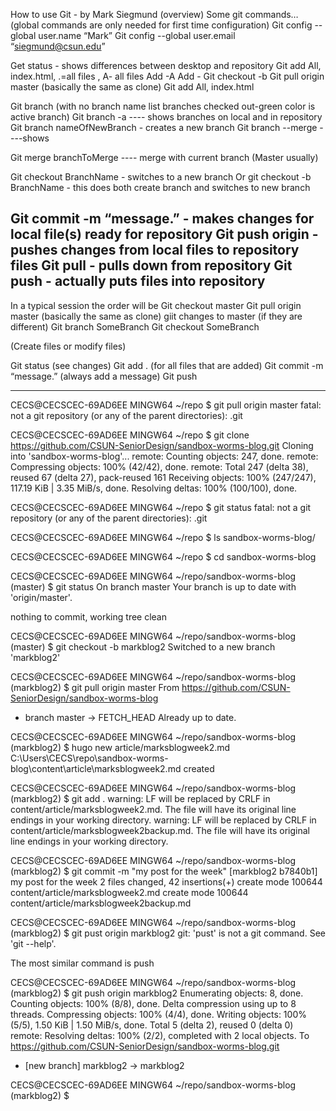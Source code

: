 How to use Git - by Mark Siegmund
(overview)
Some git commands…
(global commands are only needed for first time configuration)
Git config --global user.name “Mark”
Git config --global user.email “siegmund@csun.edu”

Get status - shows differences between desktop and repository
Git add All, index.html, .=all files ,  A- all files
Add -A
Add -
Git checkout -b <branchname>
Git pull origin master  (basically the same as clone)
Git add All, index.html 

Git branch (with no branch name list branches checked out-green color is active branch)
Git branch -a   ---- shows branches on local and in repository
Git branch nameOfNewBranch - creates a new branch
Git branch --merge  ----shows

Git merge branchToMerge    ----  merge with current branch (Master usually)

Git checkout BranchName - switches to a new branch
Or git checkout -b BranchName - this does both create branch and switches to new branch

Git commit -m “message.” - makes changes for local file(s) ready for repository 
Git push origin <branchname> - pushes changes from local files to repository files
Git pull  - pulls down from repository
Git push - actually puts files into repository
-----------------------------------
In a typical session the order will be
Git checkout master
Git pull origin master  (basically the same as clone) giit changes to master (if they are different)
Git branch SomeBranch
Git checkout SomeBranch

(Create files or modify files)

Git status (see changes)
Git add . (for all files that are added)
Git commit -m “message.” (always add a message)
Git push




-------------------
CECS@CECSCEC-69AD6EE MINGW64 ~/repo
$ git pull origin master
fatal: not a git repository (or any of the parent directories): .git

CECS@CECSCEC-69AD6EE MINGW64 ~/repo
$ git clone https://github.com/CSUN-SeniorDesign/sandbox-worms-blog.git
Cloning into 'sandbox-worms-blog'...
remote: Counting objects: 247, done.
remote: Compressing objects: 100% (42/42), done.
remote: Total 247 (delta 38), reused 67 (delta 27), pack-reused 161
Receiving objects: 100% (247/247), 117.19 KiB | 3.35 MiB/s, done.
Resolving deltas: 100% (100/100), done.

CECS@CECSCEC-69AD6EE MINGW64 ~/repo
$ git status
fatal: not a git repository (or any of the parent directories): .git

CECS@CECSCEC-69AD6EE MINGW64 ~/repo
$ ls
sandbox-worms-blog/

CECS@CECSCEC-69AD6EE MINGW64 ~/repo
$ cd sandbox-worms-blog

CECS@CECSCEC-69AD6EE MINGW64 ~/repo/sandbox-worms-blog (master)
$ git status
On branch master
Your branch is up to date with 'origin/master'.

nothing to commit, working tree clean

CECS@CECSCEC-69AD6EE MINGW64 ~/repo/sandbox-worms-blog (master)
$ git checkout -b markblog2
Switched to a new branch 'markblog2'

CECS@CECSCEC-69AD6EE MINGW64 ~/repo/sandbox-worms-blog (markblog2)
$ git pull origin master
From https://github.com/CSUN-SeniorDesign/sandbox-worms-blog
 * branch            master     -> FETCH_HEAD
Already up to date.

CECS@CECSCEC-69AD6EE MINGW64 ~/repo/sandbox-worms-blog (markblog2)
$ hugo new article/marksblogweek2.md
C:\Users\CECS\repo\sandbox-worms-blog\content\article\marksblogweek2.md created

CECS@CECSCEC-69AD6EE MINGW64 ~/repo/sandbox-worms-blog (markblog2)
$ git add .
warning: LF will be replaced by CRLF in content/article/marksblogweek2.md.
The file will have its original line endings in your working directory.
warning: LF will be replaced by CRLF in content/article/marksblogweek2backup.md.
The file will have its original line endings in your working directory.

CECS@CECSCEC-69AD6EE MINGW64 ~/repo/sandbox-worms-blog (markblog2)
$ git commit -m "my post for the week"
[markblog2 b7840b1] my post for the week
 2 files changed, 42 insertions(+)
 create mode 100644 content/article/marksblogweek2.md
 create mode 100644 content/article/marksblogweek2backup.md

CECS@CECSCEC-69AD6EE MINGW64 ~/repo/sandbox-worms-blog (markblog2)
$ git pust origin markblog2
git: 'pust' is not a git command. See 'git --help'.

The most similar command is
        push

CECS@CECSCEC-69AD6EE MINGW64 ~/repo/sandbox-worms-blog (markblog2)
$ git push origin markblog2
Enumerating objects: 8, done.
Counting objects: 100% (8/8), done.
Delta compression using up to 8 threads.
Compressing objects: 100% (4/4), done.
Writing objects: 100% (5/5), 1.50 KiB | 1.50 MiB/s, done.
Total 5 (delta 2), reused 0 (delta 0)
remote: Resolving deltas: 100% (2/2), completed with 2 local objects.
To https://github.com/CSUN-SeniorDesign/sandbox-worms-blog.git
 * [new branch]      markblog2 -> markblog2

CECS@CECSCEC-69AD6EE MINGW64 ~/repo/sandbox-worms-blog (markblog2)
$

